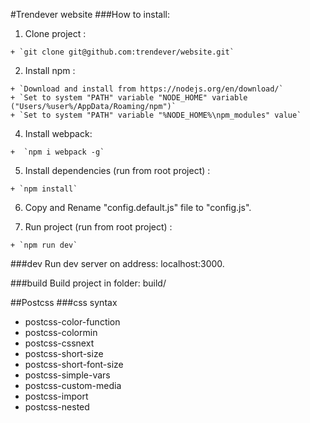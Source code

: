 #Trendever website
###How to install:

  1. Clone project :

    + `git clone git@github.com:trendever/website.git`


  2. Install npm :

    + `Download and install from https://nodejs.org/en/download/`
    + `Set to system "PATH" variable "NODE_HOME" variable ("Users/%user%/AppData/Roaming/npm")`
    + `Set to system "PATH" variable "%NODE_HOME%\npm_modules" value`

  4. Install webpack:

    +  `npm i webpack -g`

  5. Install dependencies (run from root project) :

    + `npm install`

  6. Copy and Rename "config.default.js" file to "config.js".

  7. Run project (run from root project) :

    + `npm run dev`


###dev
  Run dev server on address: localhost:3000.

###build
  Build project in folder: build/


##Postcss
###css syntax

  + postcss-color-function
  + postcss-colormin
  + postcss-cssnext
  + postcss-short-size
  + postcss-short-font-size
  + postcss-simple-vars
  + postcss-custom-media
  + postcss-import
  + postcss-nested


